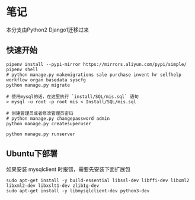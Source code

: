 # 笔记

本分支由Python2 Django1迁移过来

## 快速开始

    pipenv install --pypi-mirror https://mirrors.aliyun.com/pypi/simple/
    pipenv shell
    # python manage.py makemigrations sale purchase invent hr selfhelp workflow organ basedata syscfg
    python manage.py migrate

    # 使用mysql的话，在这里执行 `install/SQL/mis.sql` 语句
    > mysql -u root -p root mis < Install/SQL/mis.sql

    # 创建管理员或者修改管理员密码
    # python manage.py changepassword admin
    python manage.py createsuperuser

    python manage.py runserver


## Ubuntu下部署

如果安装 mysqlclient 时报错，需要先安装下面扩展包

    sudo apt-get install -y build-essential libssl-dev libffi-dev libxml2 libxml2-dev libxslt1-dev zlib1g-dev
    sudo apt-get install -y libmysqlclient-dev python3-dev
